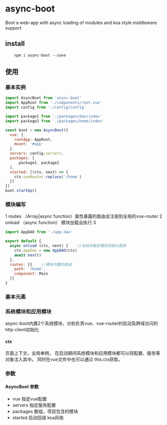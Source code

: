 # async-boot

Boot a web-app with async loading of modules and koa style middleware support

## install 

```
    npm i async-boot --save
```

## 使用


### 基本实例

```javascript
import AsyncBoot from 'async-boot'
import AppRoot from './components/root.vue'  
import config from './config/config'

import package1 from './packages/dao/index'
import package2 from './packages/home/index'

const boot = new AsyncBoot({
  vue: {
    rootApp: AppRoot,
    mount: '#app'
  },
  servers: config.servers,
  packages: [
      package1, package2
  ],
  started: [(ctx, next) => {
    ctx.vueRouter.replace('/home')
  }]
})
boot.startUp()
```

### 模块编写

1 routes （Array|async function）属性暴露的路由会注册到全局的vue-router
2 onload （async function） 模块加载会执行 
3 


```javascript
import AppDAO from './app-dao'

export default {
  async onload (ctx, next) {	//系统加载后模块初始化服务
    ctx.appDao = new AppDAO(ctx)
    await next()
  },
  routes: [{	//模块内置的路由
    path: '/home',
    component: Main
  }]
}
```

### 基本元素

### 系统模块和应用模块

async-boot内置2个系统模块，分别负责vue、vue-router的启动及跨域访问的http client初始化

#### ctx  
页面上下文，全局单例， 在启动期间系统模块和应用模块都可以将配置、服务等对象注入其中。 同时在vue文件中也可以通过 this.ctx获取。

### 参数
#### AsyncBoot 参数
- vue 指定vue配置
- servers 指定服务配置
- packages 数组，项目包含的模块
- started 启动回调 koa风格
